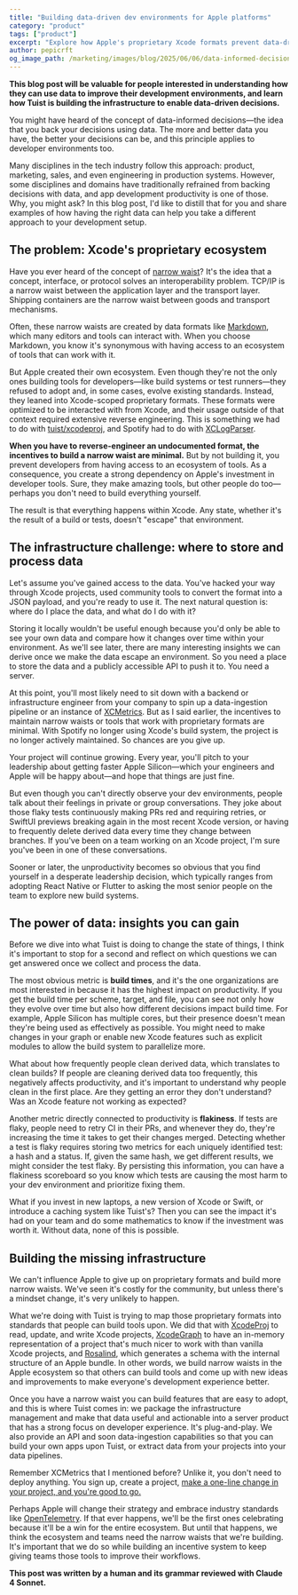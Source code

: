 ```yaml
---
title: "Building data-driven dev environments for Apple platforms"
category: "product"
tags: ["product"]
excerpt: "Explore how Apple's proprietary Xcode formats prevent data-driven development decisions and how Tuist is building the missing infrastructure to unlock productivity insights."
author: pepicrft
og_image_path: /marketing/images/blog/2025/06/06/data-informed-decisions/og.jpg
---
```


**This blog post will be valuable for people interested in understanding how they can use data to improve their development environments, and learn how Tuist is building the infrastructure to enable data-driven decisions.**

You might have heard of the concept of data-informed decisions—the idea that you back your decisions using data. The more and better data you have, the better your decisions can be, and this principle applies to developer environments too.

Many disciplines in the tech industry follow this approach: product, marketing, sales, and even engineering in production systems. However, some disciplines and domains have traditionally refrained from backing decisions with data, and app development productivity is one of those. Why, you might ask? In this blog post, I'd like to distill that for you and share examples of how having the right data can help you take a different approach to your development setup.

## The problem: Xcode's proprietary ecosystem

Have you ever heard of the concept of [narrow waist](https://www.oilshell.org/blog/2022/02/diagrams.html)? It's the idea that a concept, interface, or protocol solves an interoperability problem. TCP/IP is a narrow waist between the application layer and the transport layer. Shipping containers are the narrow waist between goods and transport mechanisms.

Often, these narrow waists are created by data formats like [Markdown](https://en.wikipedia.org/wiki/Markdown), which many editors and tools can interact with. When you choose Markdown, you know it's synonymous with having access to an ecosystem of tools that can work with it.

But Apple created their own ecosystem. Even though they're not the only ones building tools for developers—like build systems or test runners—they refused to adopt and, in some cases, evolve existing standards. Instead, they leaned into Xcode-scoped proprietary formats. These formats were optimized to be interacted with from Xcode, and their usage outside of that context required extensive reverse engineering. This is something we had to do with [tuist/xcodeproj](https://github.com/tuist/xcodeproj), and Spotify had to do with [XCLogParser](https://github.com/MobileNativeFoundation/XCLogParser).

**When you have to reverse-engineer an undocumented format, the incentives to build a narrow waist are minimal.** But by not building it, you prevent developers from having access to an ecosystem of tools. As a consequence, you create a strong dependency on Apple's investment in developer tools. Sure, they make amazing tools, but other people do too—perhaps you don't need to build everything yourself.

The result is that everything happens within Xcode. Any state, whether it's the result of a build or tests, doesn't "escape" that environment.

## The infrastructure challenge: where to store and process data

Let's assume you've gained access to the data. You've hacked your way through Xcode projects, used community tools to convert the format into a JSON payload, and you're ready to use it. The next natural question is: where do I place the data, and what do I do with it?

Storing it locally wouldn't be useful enough because you'd only be able to see your own data and compare how it changes over time within your environment. As we'll see later, there are many interesting insights we can derive once we make the data escape an environment. So you need a place to store the data and a publicly accessible API to push it to. You need a server.

At this point, you'll most likely need to sit down with a backend or infrastructure engineer from your company to spin up a data-ingestion pipeline or an instance of [XCMetrics](https://github.com/spotify/XCMetrics). But as I said earlier, the incentives to maintain narrow waists or tools that work with proprietary formats are minimal. With Spotify no longer using Xcode's build system, the project is no longer actively maintained. So chances are you give up.

Your project will continue growing. Every year, you'll pitch to your leadership about getting faster Apple Silicon—which your engineers and Apple will be happy about—and hope that things are just fine.

But even though you can't directly observe your dev environments, people talk about their feelings in private or group conversations. They joke about those flaky tests continuously making PRs red and requiring retries, or SwiftUI previews breaking again in the most recent Xcode version, or having to frequently delete derived data every time they change between branches. If you've been on a team working on an Xcode project, I'm sure you've been in one of these conversations.

Sooner or later, the unproductivity becomes so obvious that you find yourself in a desperate leadership decision, which typically ranges from adopting React Native or Flutter to asking the most senior people on the team to explore new build systems.

## The power of data: insights you can gain

Before we dive into what Tuist is doing to change the state of things, I think it's important to stop for a second and reflect on which questions we can get answered once we collect and process the data.

The most obvious metric is **build times**, and it's the one organizations are most interested in because it has the highest impact on productivity. If you get the build time per scheme, target, and file, you can see not only how they evolve over time but also how different decisions impact build time. For example, Apple Silicon has multiple cores, but their presence doesn't mean they're being used as effectively as possible. You might need to make changes in your graph or enable new Xcode features such as explicit modules to allow the build system to parallelize more.

What about how frequently people clean derived data, which translates to clean builds? If people are cleaning derived data too frequently, this negatively affects productivity, and it's important to understand why people clean in the first place. Are they getting an error they don't understand? Was an Xcode feature not working as expected?

Another metric directly connected to productivity is **flakiness**. If tests are flaky, people need to retry CI in their PRs, and whenever they do, they're increasing the time it takes to get their changes merged. Detecting whether a test is flaky requires storing two metrics for each uniquely identified test: a hash and a status. If, given the same hash, we get different results, we might consider the test flaky. By persisting this information, you can have a flakiness scoreboard so you know which tests are causing the most harm to your dev environment and prioritize fixing them.

What if you invest in new laptops, a new version of Xcode or Swift, or introduce a caching system like Tuist's? Then you can see the impact it's had on your team and do some mathematics to know if the investment was worth it. Without data, none of this is possible.

## Building the missing infrastructure

We can't influence Apple to give up on proprietary formats and build more narrow waists. We've seen it's costly for the community, but unless there's a mindset change, it's very unlikely to happen.

What we're doing with Tuist is trying to map those proprietary formats into standards that people can build tools upon. We did that with [XcodeProj](https://github.com/tuist/xcodeproj) to read, update, and write Xcode projects, [XcodeGraph](https://github.com/tuist/XcodeGraph) to have an in-memory representation of a project that's much nicer to work with than vanilla Xcode projects, and [Rosalind](https://github.com/tuist/Rosalind), which generates a schema with the internal structure of an Apple bundle. In other words, we build narrow waists in the Apple ecosystem so that others can build tools and come up with new ideas and improvements to make everyone's development experience better.

Once you have a narrow waist you can build features that are easy to adopt, and this is where Tuist comes in: we package the infrastructure management and make that data useful and actionable into a server product that has a strong focus on developer experience. It's plug-and-play. We also provide an API and soon data-ingestion capabilities so that you can build your own apps upon Tuist, or extract data from your projects into your data pipelines.

Remember XCMetrics that I mentioned before? Unlike it, you don't need to deploy anything. You sign up, create a project, [make a one-line change in your project, and you're good to go.](/blog/2025/06/05/build-insights)

Perhaps Apple will change their strategy and embrace industry standards like [OpenTelemetry](https://opentelemetry.io/). If that ever happens, we'll be the first ones celebrating because it'll be a win for the entire ecosystem. But until that happens, we think the ecosystem and teams need the narrow waists that we're building. It's important that we do so while building an incentive system to keep giving teams those tools to improve their workflows.

**This post was written by a human and its grammar reviewed with Claude 4 Sonnet.**
